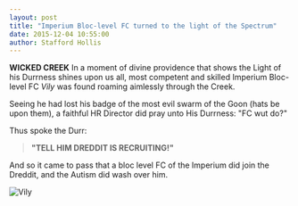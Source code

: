 ```yaml
---
layout: post
title: "Imperium Bloc-level FC turned to the light of the Spectrum"
date: 2015-12-04 10:55:00
author: Stafford Hollis
---
```


**WICKED CREEK** In a moment of divine providence that shows the Light of his
Durrness shines upon us all, most competent and skilled Imperium Bloc-level FC
*Vily* was found roaming aimlessly through the Creek. 

Seeing he had lost his badge of the most evil swarm of the Goon (hats be upon
them), a faithful HR Director did pray unto His Durrness: "FC wut do?"

Thus spoke the Durr: 

> **"TELL HIM DREDDIT IS RECRUITING!"**

And so it came to pass that a bloc level FC of the Imperium did join the
Dreddit, and the Autism did wash over him.

![Vily](http://i.imgur.com/irpsnPL.png)
